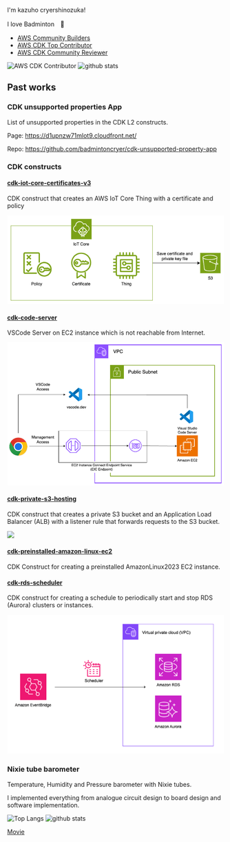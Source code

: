 I'm kazuho cryershinozuka!

I love Badminton　🏸　

- [AWS Community Builders](https://aws.amazon.com/jp/developer/community/community-builders/community-builders-directory/?cb-cards.sort-by=item.additionalFields.cbName&cb-cards.sort-order=asc&awsf.builder-category=*all&awsf.location=*all&awsf.year=*all&cb-cards.q=kazuho&cb-cards.q_operator=AND)
- [AWS CDK Top Contributor](https://github.com/aws/aws-cdk/blob/main/CONTRIBUTORS.md)
- [AWS CDK Community Reviewer](https://github.com/aws/aws-cdk/wiki/CDK-Community-PR-Reviews)

<p align="left">
  <img alt="AWS CDK Contributor" height="150px" src="https://cdk-stats.vercel.app/api?username=badmintoncryer" />
  <img alt="github stats" height="200px" src="https://github-readme-stats.vercel.app/api?username=badmintoncryer&theme=onedark&show_icons=ture" />
</p>

## Past works

### CDK unsupported properties App

List of unsupported properties in the CDK L2 constructs.

Page: <https://d1upnzw71mlot9.cloudfront.net/>

Repo: <https://github.com/badmintoncryer/cdk-unsupported-property-app>

### CDK constructs

#### [cdk-iot-core-certificates-v3](https://constructs.dev/packages/cdk-iot-core-certificates-v3)

CDK construct that creates an AWS IoT Core Thing with a certificate and policy

![](https://github.com/badmintoncryer/cdk-iot-core-certificates-v3/raw/main/images/iot.png)

#### [cdk-code-server](https://constructs.dev/packages/cdk-code-server)

VSCode Server on EC2 instance which is not reachable from Internet.

![](https://github.com/badmintoncryer/cdk-code-server/raw/main/images/code-server.png)

#### [cdk-private-s3-hosting](https://constructs.dev/packages/cdk-private-s3-hosting/)

CDK construct that creates a private S3 bucket and an Application Load Balancer (ALB) with a listener rule that forwards requests to the S3 bucket.

![](https://github.com/badmintoncryer/cdk-private-s3-hosting/raw/main/images/private_s3_hosting.png)

#### [cdk-preinstalled-amazon-linux-ec2](https://constructs.dev/packages/cdk-preinstalled-amazon-linux-ec2)

CDK Construct for creating a preinstalled AmazonLinux2023 EC2 instance.

#### [cdk-rds-scheduler](https://constructs.dev/packages/cdk-rds-scheduler)

CDK construct for creating a schedule to periodically start and stop RDS (Aurora) clusters or instances.

![](https://raw.githubusercontent.com/badmintoncryer/cdk-rds-scheduler/HEAD/image/architecture.png)

### Nixie tube barometer

Temperature, Humidity and Pressure barometer with Nixie tubes.

I implemented everything from analogue circuit design to board design and software implementation.

<p align="left"> 
  <img alt="Top Langs" height="300px" src="https://user-images.githubusercontent.com/64848616/221585177-107b6846-eeb8-4d6c-87d1-512ed03a3435.jpg" />
  <img alt="github stats" height="300px" src="https://user-images.githubusercontent.com/64848616/221585191-0335c0a3-731f-4cc2-a930-41afc94decdd.jpg" />
</p>

[Movie](https://user-images.githubusercontent.com/64848616/221582740-e0a4b2ab-accf-4f7c-9ca1-1ef2a64a822d.mp4)


<!---
badmintoncryer/badmintoncryer is a ✨ special ✨ repository because its `README.md` (this file) appears on your GitHub profile.
You can click the Preview link to take a look at your changes.
--->
